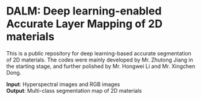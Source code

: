 # DALM: Deep learning-enabled Accurate Layer Mapping of 2D materials
This is a public repository for deep learning-based accurate segmentation of 2D materials. The codes were mainly developed by Mr. Zhutong Jiang in the starting stage, and further polished by Mr. Hongwei Li and Mr. Xingchen Dong. 

<b>Input</b>: Hyperspectral images and RGB images \
<b>Output</b>: Multi-class segmentation map of 2D materials
